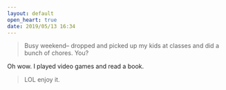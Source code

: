 ```yaml
---
layout: default
open_heart: true
date: 2019/05/13 16:34
---
```


> Busy weekend– dropped and picked up my kids at classes and did a bunch of chores. You?

Oh wow. I played video games and read a book.

> LOL enjoy it.
